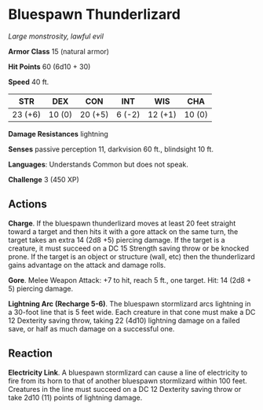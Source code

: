 # Bluespawn Thunderlizard
*Large monstrosity, lawful evil*

**Armor Class** 15 (natural armor) 

**Hit Points** 60 (6d10 + 30) 

**Speed** 40 ft.

**STR**|**DEX**|**CON**|**INT**|**WIS**|**CHA**
-------|-------|-------|-------|-------|-------
23 (+6)|10 (0) |20 (+5)|6 (-2) |12 (+1)|10 (0)

**Damage Resistances** lightning

**Senses** passive perception 11, darkvision 60 ft., blindsight 10 ft.

**Languages**: Understands Common but does not speak. 

**Challenge** 3 (450 XP)

## Actions
**Charge**. If the bluespawn thunderlizard moves at least 20 feet straight toward a target and then hits it with a gore attack on the same turn, the target takes an extra 14 (2d8 +5) piercing damage. If the target is a creature, it must succeed on a DC 15 Strength saving throw or be knocked prone. If the target is an object or structure (wall, etc) then the thunderlizard gains advantage on the attack and damage rolls.

**Gore**. Melee Weapon Attack: +7 to hit, reach 5 ft., one target. Hit: 14 (2d8 + 5) piercing damage.

**Lightning Arc (Recharge 5-6)**. The bluespawn stormlizard arcs lightning in a 30-foot line that is 5 feet wide. Each creature in that cone must make a DC 12 Dexterity saving throw, taking 22 (4d10) lightning damage on a failed save, or half as much damage on a successful one.

## Reaction
**Electricity Link**. A bluespawn stormlizard can cause a line of electricity to fire from its horn to that of another bluespawn stormlizard within 100 feet. Creatures in the line must succeed on a DC 12 Dexterity saving throw or take 2d10 (11) points of lightning damage.
